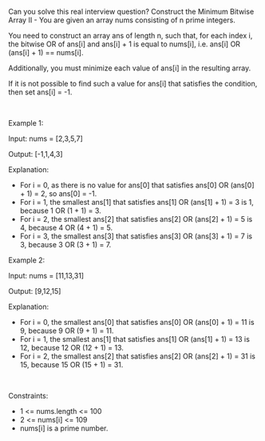 Can you solve this real interview question? Construct the Minimum Bitwise Array II - You are given an array nums consisting of n prime integers.

You need to construct an array ans of length n, such that, for each index i, the bitwise OR of ans[i] and ans[i] + 1 is equal to nums[i], i.e. ans[i] OR (ans[i] + 1) == nums[i].

Additionally, you must minimize each value of ans[i] in the resulting array.

If it is not possible to find such a value for ans[i] that satisfies the condition, then set ans[i] = -1.

 

Example 1:

Input: nums = [2,3,5,7]

Output: [-1,1,4,3]

Explanation:

 * For i = 0, as there is no value for ans[0] that satisfies ans[0] OR (ans[0] + 1) = 2, so ans[0] = -1.
 * For i = 1, the smallest ans[1] that satisfies ans[1] OR (ans[1] + 1) = 3 is 1, because 1 OR (1 + 1) = 3.
 * For i = 2, the smallest ans[2] that satisfies ans[2] OR (ans[2] + 1) = 5 is 4, because 4 OR (4 + 1) = 5.
 * For i = 3, the smallest ans[3] that satisfies ans[3] OR (ans[3] + 1) = 7 is 3, because 3 OR (3 + 1) = 7.

Example 2:

Input: nums = [11,13,31]

Output: [9,12,15]

Explanation:

 * For i = 0, the smallest ans[0] that satisfies ans[0] OR (ans[0] + 1) = 11 is 9, because 9 OR (9 + 1) = 11.
 * For i = 1, the smallest ans[1] that satisfies ans[1] OR (ans[1] + 1) = 13 is 12, because 12 OR (12 + 1) = 13.
 * For i = 2, the smallest ans[2] that satisfies ans[2] OR (ans[2] + 1) = 31 is 15, because 15 OR (15 + 1) = 31.

 

Constraints:

 * 1 <= nums.length <= 100
 * 2 <= nums[i] <= 109
 * nums[i] is a prime number.